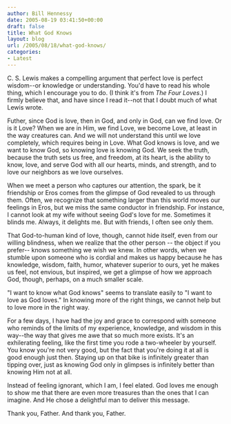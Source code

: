 ```yaml
---
author: Bill Hennessy
date: 2005-08-19 03:41:50+00:00
draft: false
title: What God Knows
layout: blog
url: /2005/08/18/what-god-knows/
categories:
- Latest
---
```


C. S. Lewis makes a compelling argument that perfect love is perfect wisdom--or knowledge or understanding.  You'd have to read his whole thing, which I encourage you to do.  (I think it's from _The Four Loves_.)  I firmly believe that, and have since I read it--not that I doubt much of what Lewis wrote.

Futher, since God is love, then in God, and only in God, can we find love.  Or is it Love?  When we are in Him, we find Love, we become Love, at least in the way creatures can.  And we will not understand this until we love completely, which requires being in Love.  What God knows is love, and we want to know God, so knowing love is knowing God.  We seek the truth, because the truth sets us free, and freedom, at its heart, is the ability to know, love, and serve God with all our hearts, minds, and strength, and to love our neighbors as we love ourselves.

When we meet a person who captures our attention, the spark, be it friendship or Eros comes from the glimpse of God revealed to us through them.  Often, we recognize that something larger than this world moves our feelings in Eros, but we miss the same conductor in friendship.  For instance, I cannot look at my wife without seeing God's love for me.  Sometimes it blinds me.  Always, it delights me.  But with friends, I often see only them.

That God-to-human kind of love, though, cannot hide itself, even from our willing blindness, when we realize that the other person -- the object if you prefer-- knows something we wish we knew.  In other words, when we stumble upon someone who is cordial and makes us happy because he has knowledge, wisdom, faith, humor, whatever superior to ours, yet he makes us feel, not envious, but inspired, we get a glimpse of how we approach God, though, perhaps, on a much smaller scale.

"I want to know what God knows" seems to translate easily to "I want to love as God loves."  In knowing more of the right things, we cannot help but to love more in the right way.

For a few days, I have had the joy and grace to correspond with someone who reminds of the limits of my experience, knowledge, and wisdom in this way--the way that gives me awe that so much more exists.  It's an exhilerating feeling, like the first time you rode a two-wheeler by yourself.  You know you're not very good, but the fact that you're doing it at all is good enough just then.  Staying up on that bike is infinitely greater than tipping over, just as knowing God only in glimpses is infinitely better than knowing Him not at all.

Instead of feeling ignorant, which I am, I feel elated.  God loves me enough to show me that there are even more treasures than the ones that I can imagine.  And He chose a delightful man to deliver this message.

Thank you, Father.  And thank you, Father.



